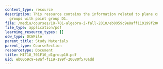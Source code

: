 ```yaml
---
content_type: resource
description: This resource contains the information related to plane crystallographic
  groups with point group D1.
file: /media/courses/18-701-algebra-i-fall-2010/eb0059c9e8aff119199f20080f570add_MIT18_701F10_d1group10.pdf
file_type: application/pdf
learning_resource_types: []
ocw_type: OCWFile
parent_title: Study Materials
parent_type: CourseSection
resourcetype: Document
title: MIT18_701F10_d1group10.pdf
uid: eb0059c9-e8af-f119-199f-20080f570add
---
```

